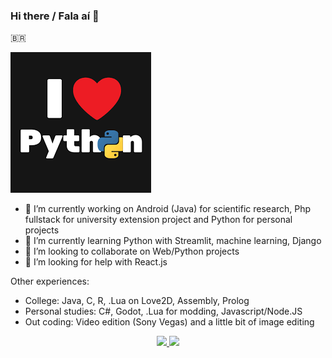 ### Hi there / Fala aí 👋

🇧🇷

![Python image](python.png)

- 🔭 I’m currently working on Android (Java) for scientific research, Php fullstack for university extension project and Python for personal projects
- 🌱 I’m currently learning Python with Streamlit, machine learning, Django
- 👯 I’m looking to collaborate on Web/Python projects
- 🤔 I’m looking for help with React.js

Other experiences:

- College: Java, C, R, .Lua on Love2D, Assembly, Prolog
- Personal studies: C#, Godot, .Lua for modding, Javascript/Node.JS
- Out coding: Video edition (Sony Vegas) and a little bit of image editing


<p align="center">
<a href="https://github.com/GuilhermeSenna">
  <img height="180em" src="https://github-readme-stats-eight-theta.vercel.app/api?username=GuilhermeSenna&show_icons=true&theme=algolia&include_all_commits=true&count_private=true"/>
  <img height="180em" src="https://github-readme-stats-eight-theta.vercel.app/api/top-langs/?username=GuilhermeSenna&layout=compact&langs_count=8&theme=algolia"/>
</a>
</p>

